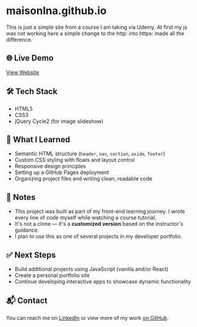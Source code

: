 # maisonIna.github.io
This is just a simple site from a course I am taking via Udemy. 
At first my js was not working here a simple change to the http: into https: made all the difference.

## 🌐 Live Demo
[View Website](https://cmaisonet.github.io/)

## 🛠️ Tech Stack
- HTML5
- CSS3
- jQuery Cycle2 (for image slideshow)

## 🧠 What I Learned
- Semantic HTML structure (`header`, `nav`, `section`, `aside`, `footer`)
- Custom CSS styling with floats and layout control
- Responsive design principles
- Setting up a GitHub Pages deployment
- Organizing project files and writing clean, readable code

## 📌 Notes
- This project was built as part of my front-end learning journey. I wrote every line of code myself while watching a course tutorial. 
- It's not a clone — it's a **customized version** based on the instructor's guidance.
- I plan to use this as one of several projects in my developer portfolio.

## ✅ Next Steps
- Build additional projects using JavaScript (vanilla and/or React)
- Create a personal portfolio site
- Continue developing interactive apps to showcase dynamic functionality

## 📬 Contact
You can reach me on [LinkedIn](https://www.linkedin.com/maisonet-c) or view more of my work [on GitHub](https://github.com/CMaisonet).